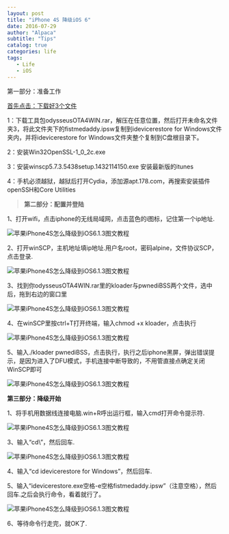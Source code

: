 ```yaml
---
layout: post
title: "iPhone 4S 降级iOS 6"
date: 2016-07-29
author: "Alpaca"
subtitle: "Tips"
catalog: true
categories: life
tags:
   - Life
   - iOS
---
```


第一部分：准备工作

[首先点击：下载好3个文件](http://pan.baidu.com/s/1dDxuYxr?errno=0&errmsg=Auth%20Login%20Sucess&stoken=fe1c68f066364d18bcb0f70352cc45390b2c7224ea2c9c6ab7e9d3136d1fd0070987ff5fdf2f71f5d8d77c394e6cee52902640e759d8e36aea0f85950141945b2d4869fc40df&bduss=668a1e6202648eb1a12b3d9d704809452e4bb452ae4ee483a1754028d83f4086cb74c1574280bab47c0c0e59992eed5849ce1c8c8123bb688deb7e2ec01c7c19683807135176e9599bd02d70a22abea0fc71a77ea710d3ab6afe2247faef408d61df938ba0482b6b4920d45738dec93cdf5b2a4344b004059ede4cb1d46f5666d446007e83417d686789e962064eb1bd4cc436885bbd9dbf64e5e072f54c166a3b88a943364ab66c4d0c9ab3f229d65d3b93898c813cb382350c4d4c5705a6af0bad76dec8f0&ssnerror=0)

1：下载工具包odysseusOTA4WIN.rar，解压在任意位置，然后打开未命名文件夹3，将此文件夹下的fistmedaddy.ipsw复制到idevicerestore for Windows文件夹内，并将idevicerestore for Windows文件夹整个复制到C盘根目录下。

2：安装Win32OpenSSL-1_0_2c.exe

3：安装winscp5.7.3.5438setup.1432114150.exe  安装最新版的itunes

4：手机必须越狱，越狱后打开Cydia，添加源apt.178.com，再搜索安装插件openSSH和Core Utilities

>**第二部分：配置并登陆**



1、打开wifi，点击iphone的无线局域网，点击蓝色的i图标，记住第一个ip地址.




![苹果iPhone4S怎么降级到iOS6.1.3图文教程](http://d.image.i4.cn/i4web/image//upload/20150703/1435905298784018927.png)




2、打开winSCP，主机地址填ip地址.用户名root，密码alpine，文件协议SCP，点击登录.




![苹果iPhone4S怎么降级到iOS6.1.3图文教程](http://d.image.i4.cn/i4web/image//upload/20150703/1435906846689099054.jpg)




3、找到你odysseusOTA4WIN.rar里的kloader与pwnediBSS两个文件，选中后，拖到右边的窗口里




![苹果iPhone4S怎么降级到iOS6.1.3图文教程](http://d.image.i4.cn/i4web/image//upload/20150703/1435908748733014589.jpg)




4、在winSCP里按ctrl+T打开终端，输入chmod +x kloader，点击执行




![苹果iPhone4S怎么降级到iOS6.1.3图文教程](http://d.image.i4.cn/i4web/image//upload/20150703/1435908778089065508.jpg)




5、输入./kloader pwnediBSS，点击执行，执行之后iphone黑屏，弹出错误提示，是因为进入了DFU模式，手机连接中断导致的，不用管直接点确定关闭WinSCP即可




![苹果iPhone4S怎么降级到iOS6.1.3图文教程](http://d.image.i4.cn/i4web/image//upload/20150703/1435907879190083062.jpg)




**第三部分：降级开始**




1、将手机用数据线连接电脑.win+R呼出运行框，输入cmd打开命令提示符.




![苹果iPhone4S怎么降级到iOS6.1.3图文教程](http://d.image.i4.cn/i4web/image//upload/20150703/1435908078353062872.png)




3、输入“cd\”，然后回车.




![苹果iPhone4S怎么降级到iOS6.1.3图文教程](http://d.image.i4.cn/i4web/image//upload/20150703/1435908110939067756.png)




4、输入“cd idevicerestore for Windows”，然后回车.




5、输入“idevicerestore.exe空格-e空格fistmedaddy.ipsw”（注意空格），然后回车.之后会执行命令，看着就行了。




![苹果iPhone4S怎么降级到iOS6.1.3图文教程](http://d.image.i4.cn/i4web/image//upload/20150703/1435908671023046884.png)




6、等待命令行走完，就OK了.
